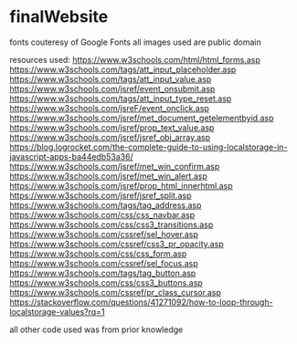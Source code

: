 # finalWebsite

fonts couteresy of Google Fonts
all images used are public domain

resources used:
https://www.w3schools.com/html/html_forms.asp
https://www.w3schools.com/tags/att_input_placeholder.asp
https://www.w3schools.com/tags/att_input_value.asp
https://www.w3schools.com/jsref/event_onsubmit.asp
https://www.w3schools.com/tags/att_input_type_reset.asp
https://www.w3schools.com/jsreF/event_onclick.asp
https://www.w3schools.com/jsref/met_document_getelementbyid.asp
https://www.w3schools.com/jsref/prop_text_value.asp
https://www.w3schools.com/jsref/jsref_obj_array.asp
https://blog.logrocket.com/the-complete-guide-to-using-localstorage-in-javascript-apps-ba44edb53a36/
https://www.w3schools.com/jsref/met_win_confirm.asp
https://www.w3schools.com/jsref/met_win_alert.asp
https://www.w3schools.com/jsref/prop_html_innerhtml.asp
https://www.w3schools.com/jsref/jsref_split.asp
https://www.w3schools.com/tags/tag_address.asp
https://www.w3schools.com/css/css_navbar.asp
https://www.w3schools.com/css/css3_transitions.asp
https://www.w3schools.com/cssref/sel_hover.asp
https://www.w3schools.com/cssref/css3_pr_opacity.asp
https://www.w3schools.com/css/css_form.asp
https://www.w3schools.com/cssref/sel_focus.asp
https://www.w3schools.com/tags/tag_button.asp
https://www.w3schools.com/css/css3_buttons.asp
https://www.w3schools.com/cssref/pr_class_cursor.asp
https://stackoverflow.com/questions/41271092/how-to-loop-through-localstorage-values?rq=1

all other code used was from prior knowledge
